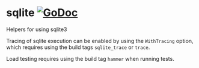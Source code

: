 # sqlite [![GoDoc](https://godoc.org/github.com/paulstuart/sqlite?status.svg)](http://godoc.org/github.com/paulstuart/sqlite)

Helpers for using sqlite3

Tracing of sqlite execution can be enabled by using the `WithTracing` option, which requires using the build tags `sqlite_trace` or `trace`.

Load testing requires using the build tag `hammer` when running tests. 
